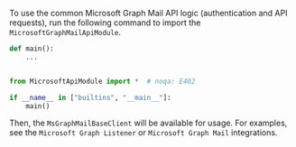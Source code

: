 To use the common Microsoft Graph Mail API logic (authentication and API requests), run the following command to import the `MicrosoftGraphMailApiModule`.

```python
def main():
    ...


from MicrosoftApiModule import *  # noqa: E402

if __name__ in ["builtins", "__main__"]:
    main()
```

Then, the `MsGraphMailBaseClient` will be available for usage. For examples, see the `Microsoft Graph Listener` or `Microsoft Graph Mail` integrations.
